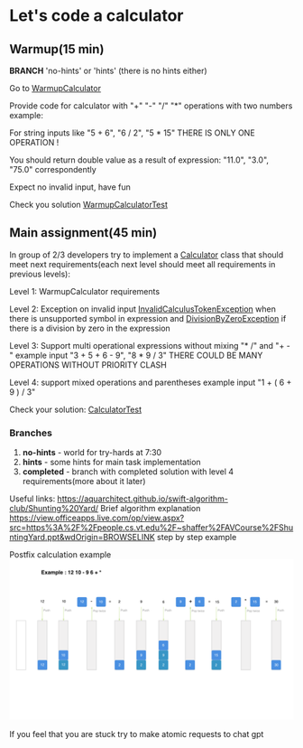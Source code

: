 # Let's code a calculator 

## Warmup(15 min)

**BRANCH** 'no-hints' or 'hints' (there is no hints either)

Go to [WarmupCalculator](src/main/java/codeus/warmup/WarmupCalculator.java)

Provide code for calculator with "+" "-" "/" "*" operations with two numbers example:

For string inputs like 
"5 + 6", "6 / 2", "5 * 15" THERE IS ONLY ONE OPERATION ! 

You should return double value as a result of expression: "11.0", "3.0", "75.0" correspondently

Expect no invalid input, have fun

Check you solution [WarmupCalculatorTest](src/test/java/codeus/warmup/WarmupCalculatorTest.java)

## Main assignment(45 min) 

In group of 2/3 developers try to implement a [Calculator](src/main/java/codeus/assignment/Calculator.java) class that should meet next requirements(each next level should meet all requirements in previous levels): 

Level 1: WarmupCalculator requirements 

Level 2: Exception on invalid input [InvalidCalculusTokenException](src%2Fmain%2Fjava%2Fexception%2FInvalidCalculusTokenException.java) when there is unsupported symbol in expression and [DivisionByZeroException](src%2Fmain%2Fjava%2Fexception%2FDivisionByZeroException.java) if there is a division by zero in the expression

Level 3: Support multi operational expressions without mixing "* /" and "+ -" example input "3 + 5 + 6 - 9", "8 * 9 / 3" THERE COULD BE MANY OPERATIONS WITHOUT PRIORITY CLASH

Level 4: support mixed operations and parentheses example input "1 + ( 6 + 9 ) / 3"


Check your solution: [CalculatorTest](src/test/java/codeus/assignment/CalculatorTest.java)
### Branches
1) **no-hints** - world for try-hards at 7:30 
2) **hints** - some hints for main task implementation
3) **completed** - branch with completed solution with level 4 requirements(more about it later)

Useful links:
https://aquarchitect.github.io/swift-algorithm-club/Shunting%20Yard/ Brief algorithm explanation
https://view.officeapps.live.com/op/view.aspx?src=https%3A%2F%2Fpeople.cs.vt.edu%2F~shaffer%2FAVCourse%2FShuntingYard.ppt&wdOrigin=BROWSELINK step by step example 

Postfix calculation example
![img.png](img.png)

If you feel that you are stuck try to make atomic requests to chat gpt